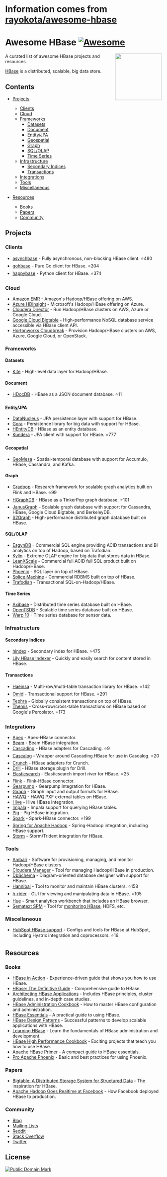 # Information comes from [rayokota/awesome-hbase](https://github.com/rayokota/awesome-hbase)
# Awesome HBase [![Awesome](https://cdn.rawgit.com/sindresorhus/awesome/d7305f38d29fed78fa85652e3a63e154dd8e8829/media/badge.svg)](https://github.com/sindresorhus/awesome)

[<img src="https://cdn.rawgit.com/rayokota/awesome-hbase/c197f415/hbase_logo_with_orca-2.png" align="right" width="150">](http://hbase.apache.org/)

A curated list of awesome HBase projects and resources.

[HBase](http://hbase.apache.org) is a distributed, scalable, big data store.

## Contents

- [Projects](#projects)
    - [Clients](#clients)
    - [Cloud](#cloud)
    - [Frameworks](#frameworks)
        - [Datasets](#datasets)
        - [Document](#document)
        - [Entity/JPA](#entityjpa)
        - [Geospatial](#geospatial)
        - [Graph](#graph)
        - [SQL/OLAP](#sqlolap)
        - [Time Series](#time-series)
    - [Infrastructure](#infrastructure)
        - [Secondary Indices](#secondary-indices)
        - [Transactions](#transactions)
    - [Integrations](#integrations)
    - [Tools](#tools)
    - [Miscellaneous](#miscellaneous)

- [Resources](#resources)
    - [Books](#books)
    - [Papers](#papers)
    - [Community](#community)

    
## Projects

### Clients

* [asynchbase](https://github.com/OpenTSDB/asynchbase) - Fully asynchronous, non-blocking HBase client. :star:480
* [gohbase](https://github.com/tsuna/gohbase) - Pure Go client for HBase. :star:204
* [happybase](https://github.com/wbolster/happybase) - Python client for HBase. :star:374


### Cloud

* [Amazon EMR](https://aws.amazon.com/emr/) - Amazon's Hadoop/HBase offering on AWS.
* [Azure HDInsight](https://azure.microsoft.com/en-us/services/hdinsight/) - Microsoft's Hadoop/HBase offering on Azure.
* [Cloudera Director](https://www.cloudera.com/products/product-components/cloudera-director.html) - Run Hadoop/HBase clusters on AWS, Azure or Google Cloud.
* [Google Cloud Bigtable](https://cloud.google.com/bigtable/) - High-performance NoSQL database service accessible via HBase client API.
* [Hortonworks Cloudbreak](https://hortonworks.com/open-source/cloudbreak/) - Provision Hadoop/HBase clusters on AWS, Azure, Google Cloud, or OpenStack.

### Frameworks

#### Datasets

* [Kite](http://kitesdk.org) - High-level data layer for Hadoop/HBase.

#### Document

* [HDocDB](https://github.com/rayokota/hdocdb) - HBase as a JSON document database. :star:11

#### Entity/JPA

* [DataNucleus](http://www.datanucleus.org) - JPA persistence layer with support for HBase.
* [Gora](http://gora.apache.org) - Persistence library for big data with support for HBase.
* [HEntityDB](https://github.com/rayokota/hentitydb) - HBase as an entity database.
* [Kundera](https://github.com/impetus-opensource/Kundera) - JPA client with support for HBase. :star:777

#### Geospatial

* [GeoMesa](http://www.geomesa.org/) - Spatial-temporal database with support for Accumulo, HBase, Cassandra, and Kafka.

#### Graph
* [Gradoop](https://github.com/dbs-leipzig/gradoop) - Research framework for scalable graph analytics built on Flink and HBase. :star:99
* [HGraphDB](https://github.com/rayokota/hgraphdb) - HBase as a TinkerPop graph database. :star:101
* [JanusGraph](http://janusgraph.org/) - Scalable graph database with support for Cassandra, HBase, Google Cloud Bigtable, and BerkeleyDB.
* [S2Graph](http://s2graph.incubator.apache.org) - High-performance distributed graph database built on HBase.

#### SQL/OLAP

* [EsgynDB](https://esgyn.com/) - Commercial SQL engine providing ACID transactions and BI analytics on top of Hadoop, based on Trafodian.
* [Kylin](http://kylin.apache.org) - Extreme OLAP engine for big data that stores data in HBase.
* [LeanXScale](http://www.leanxcale.com) - Commercial full ACID full SQL product built on Hadoop/HBase.
* [Phoenix](https://phoenix.apache.org) - SQL layer on top of HBase.
* [Splice Machine](https://www.splicemachine.com) - Commercial RDBMS built on top of HBase.
* [Trafodian](http://trafodion.apache.org) - Transactional SQL-on-Hadoop/HBase.

#### Time Series

* [Axibase](http://axibase.com/products/axibase-time-series-database/) - Distributed time series database built on HBase.
* [OpenTSDB](http://opentsdb.net) - Scalable time series database built on HBase.
* [Warp 10](http://www.warp10.io) - Time series database for sensor data.

### Infrastructure

#### Secondary Indices

* [hindex](https://github.com/Huawei-Hadoop/hindex) - Secondary index for HBase. :star:475
* [Lily HBase Indexer](http://ngdata.github.io/hbase-indexer/) - Quickly and easily search for content stored in HBase.

#### Transactions

* [Haeinsa](https://github.com/VCNC/haeinsa) - Multi-row/multi-table transaction library for HBase. :star:142
* [Omid](https://github.com/yahoo/omid) - Transactional support for HBase. :star:291
* [Tephra](http://tephra.incubator.apache.org) - Globally consistent transactions on top of HBase.
* [Themis](https://github.com/XiaoMi/themis) - Cross-row/cross-table transactions on HBase based on Google's Percolator. :star:173

### Integrations

* [Apex](https://github.com/apache/apex-malhar/tree/master/contrib/src/main/java/com/datatorrent/contrib/hbase) - Apex-HBase connector.
* [Beam](https://github.com/apache/beam/tree/master/sdks/java/io/hbase) - Beam HBase integration.
* [Cascading](https://github.com/Cascading/cascading.hbase) - HBase adapters for Cascading. :star:9
* [Cascalog](https://github.com/sorenmacbeth/hbase-cascalog) - Wrapper around Cascading.HBase for use in Cascalog. :star:20
* [Crunch](https://github.com/apache/crunch/tree/master/crunch-hbase) - HBase adapters for Crunch.
* [Drill](https://drill.apache.org/docs/querying-hbase/) - HBase storage plugin for Drill.
* [Elasticsearch](https://github.com/mallocator/Elasticsearch-HBase-River) - Elasticsearch import river for HBase. :star:25
* [Flink](https://github.com/apache/flink/tree/master/flink-connectors/flink-hbase) - Flink-HBase connector.
* [Gearpump](https://github.com/apache/incubator-gearpump/tree/master/external/hbase) - Gearpump integration for HBase.
* [Giraph](https://github.com/apache/giraph/tree/trunk/giraph-hbase) - Giraph input and output formats for HBase.
* [HAWQ](http://pivotalhd-210.docs.pivotal.io/tutorial/getting-started/hawq/pxf-hbase-external-tables.html) - HAWQ PXF external tables on HBase.
* [Hive](https://cwiki.apache.org/confluence/display/Hive/HBaseIntegration) - Hive HBase integration.
* [Impala](https://www.cloudera.com/documentation/enterprise/latest/topics/impala_hbase.html) - Impala support for querying HBase tables.
* [Pig](https://github.com/apache/pig/tree/trunk/src/org/apache/pig/backend/hadoop/hbase) - Pig HBase integration.
* [Spark](https://github.com/hortonworks-spark/shc) - Spark-HBase connector. :star:199
* [Spring for Apache Hadoop](https://projects.spring.io/spring-hadoop/) - Spring-Hadoop integration, including HBase support.
* [Storm](https://github.com/apache/storm/tree/master/external/storm-hbase) - Storm/Trident integration for HBase.

### Tools

* [Ambari](https://ambari.apache.org) - Software for provisioning, managing, and monitor Hadoop/HBase clusters.
* [Cloudera Manager](https://www.cloudera.com/products/product-components/cloudera-manager.html) - Tool for managing Hadoop/HBase in production.
* [DbSchema](http://www.dbschema.com/index.html) - Diagram-oriented database designer with support for HBase.
* [Hannibal](https://github.com/sentric/hannibal) - Tool to monitor and maintain HBase clusters. :star:158
* [h-rider](https://github.com/NiceSystems/hrider) - GUI for viewing and manipulating data in HBase. :star:105
* [Hue](http://gethue.com) - Smart analytics workbench that includes an HBase browser.
* [Sematext SPM](http://sematext.com/spm) - Tool for [monitoring HBase](http://sematext.com/spm/integrations/hbase-monitoring), HDFS, etc.

### Miscellaneous

* [HubSpot HBase support](https://github.com/HubSpot/hbase-support) - Configs and tools for HBase at HubSpot, including Hystrix integration and coprocessors. :star:16

## Resources

### Books

* [HBase in Action](https://www.manning.com/books/hbase-in-action) - Experience-driven guide that shows you how to use HBase.
* [HBase: The Definitive Guide](http://shop.oreilly.com/product/0636920014348.do) - Comprehensive guide to HBase.
* [Architecting HBase Applications](http://shop.oreilly.com/product/0636920035688.do) - Includes HBase principles, cluster guidelines, and in-depth case studies.
* [HBase Administration Cookbook](https://www.packtpub.com/big-data-and-business-intelligence/hbase-administration-cookbook) - How to master HBase configuration and administration.
* [HBase Essentials](https://www.packtpub.com/big-data-and-business-intelligence/hbase-essentials) - A practical guide to using HBase.
* [HBase Design Patterns](https://www.packtpub.com/big-data-and-business-intelligence/hbase-design-patterns) - Successful patterns to develop scalable applications with HBase.
* [Learning HBase](https://www.packtpub.com/big-data-and-business-intelligence/learning-hbase) - Learn the fundamentals of HBase administration and development.
* [HBase High Performance Cookbook](https://www.packtpub.com/big-data-and-business-intelligence/hbase-high-performance-cookbook) - Exciting projects that teach you how to use HBase.
* [Apache HBase Primer](http://www.apress.com/us/book/9781484224236) - A compact guide to HBase essentials.
* [Pro Apache Phoenix](http://www.apress.com/us/book/9781484223697) - Basic and best practices for using Phoenix.

### Papers

* [Bigtable: A Distributed Storage System for Structured Data](https://static.googleusercontent.com/media/research.google.com/en//archive/bigtable-osdi06.pdf) - The inspiration for HBase.
* [Apache Hadoop Goes Realtime at Facebook](https://pdfs.semanticscholar.org/865a/215390cd49af9e4941e03107120e631dcaa0.pdf) - How Facebook deployed HBase to production.

### Community

* [Blog](https://blogs.apache.org/hbase/)
* [Mailing Lists](http://hbase.apache.org/mail-lists.html)
* [Reddit](https://www.reddit.com/r/hbase/)
* [Stack Overflow](https://stackoverflow.com/questions/tagged/hbase)
* [Twitter](https://twitter.com/HBase)

## License

<p xmlns:dct="http://purl.org/dc/terms/">
<a rel="license" href="http://creativecommons.org/publicdomain/mark/1.0/">
<img src="https://mirrors.creativecommons.org/presskit/buttons/88x31/svg/publicdomain.svg"
     style="border-style: none;" alt="Public Domain Mark" />
</a>

